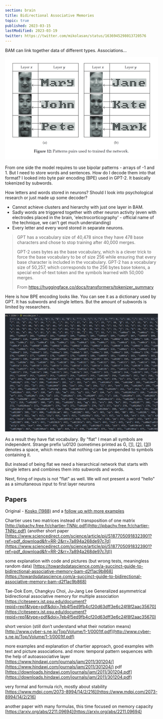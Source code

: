 ```yaml
---
section: brain
title: Bidirectional Associative Memories
topic: true
published: 2023-03-15
lastModified: 2023-03-19
twitter: https://twitter.com/mikolasan/status/1636945298013720576
---
```



BAM can link together data of different types. Associations...

![Patterns pairs](./bam-picture-text-pairs.png)

From one side the model requires to use bipolar patterns - arrays of -1 and 1. But I need to store words and sentences. How do I decode them into that format? I looked into byte pair encoding (BPE) used in GPT-2. It basically tokenized by subwords.

How letters and words stored in neurons? Should I look into psychological research or just made up some decoder?

- Cannot achieve clusters and hierarchy with just one layer in BAM. 
- Sadly words are triggered together with other neuron activity (even with electrodes placed in the brain, 'electrocorticography' - official name of the technique, we can't get much understanding)
- Every letter and every word stored in separate neurons.

> GPT has a vocabulary size of 40,478 since they have 478 base characters and chose to stop training after 40,000 merges.
>
> GPT-2 uses bytes as the base vocabulary, which is a clever trick to force the base vocabulary to be of size 256 while ensuring that every base character is included in the vocabulary. GPT-2 has a vocabulary size of 50,257, which corresponds to the 256 bytes base tokens, a special end-of-text token and the symbols learned with 50,000 merges.
>
> From https://huggingface.co/docs/transformers/tokenizer_summary

Here is how BPE encoding looks like. You can see it as a dictionary used by GPT. It has subwords and single letters. But the amount of subwords is limited by researchers.

![BPE encoding](./bpe-encoding-gpt-2.png)

As a result they have flat vocabulary. By "flat" I mean all symbols are independent. Strange prefix \u0120 (sometimes printed as Ġ, \[[1](https://github.com/huggingface/transformers/issues/3867)], \[[2](https://github.com/pytorch/fairseq/issues/1716)], \[[3](https://github.com/openai/gpt-2/issues/80)]) denotes a space, which means that nothing can be prepended to symbols containing it.

But instead of being flat we need a hierarchical network that starts with single letters and combines them into subwords and words.

Next, firing of inputs is not "flat" as well. We will not present a word "hello" as a simultaneous input to first layer neurons

## Papers

Original - [Kosko (1988)](https://sipi.usc.edu/~kosko/BAM.pdf) and a [follow up with more examples](https://sipi.usc.edu/~kosko/ABAM.pdf)

Chartier uses two matrices instead of transposition of one matrix [http://jpbachy.free.fr/chartier-TNNc.pdf](http://jpbachy.free.fr/chartier-TNNc.pdf) (another short paper [https://www.sciencedirect.com/science/article/pii/S1877050918323901?ref=pdf_download&fr=RR-2&rr=7a894a268de97c7d](https://www.sciencedirect.com/science/article/pii/S1877050918323901?ref=pdf_download&fr=RR-2&rr=7a894a268de97c7d))

some explanation with code and pictures (but wrong tests, meaningless random data) [https://towardsdatascience.com/a-succinct-guide-to-bidirectional-associative-memory-bam-d2f1ac9b868](https://towardsdatascience.com/a-succinct-guide-to-bidirectional-associative-memory-bam-d2f1ac9b868)

Tae-Dok Eom, Changkyu Choi, Ju-Jang Lee Generalized asymmetrical bidirectional associative memory for multiple association [https://citeseerx.ist.psu.edu/document?repid=rep1&type=pdf&doi=7eb4f5ed9fb4cf20d63dff3e6c24f8f2aac35670](https://citeseerx.ist.psu.edu/document?repid=rep1&type=pdf&doi=7eb4f5ed9fb4cf20d63dff3e6c24f8f2aac35670)

short version (still don’t understand what their notation means) [http://www.cyber-s.ne.jp/Top/Volume/1-1/0001tf.pdf](http://www.cyber-s.ne.jp/Top/Volume/1-1/0001tf.pdf)

more examples and explanation of chartier approach, good examples with text and picture associations. and more: temporal pattern sequences with the help of autoassociative layer [https://www.hindawi.com/journals/jam/2011/301204/](https://www.hindawi.com/journals/jam/2011/301204/) pdf  [https://downloads.hindawi.com/journals/jam/2011/301204.pdf](https://downloads.hindawi.com/journals/jam/2011/301204.pdf)

very formal and formula rich, mostly about stability [https://www.mdpi.com/2073-8994/14/2/216](https://www.mdpi.com/2073-8994/14/2/216)

another paper with many formulas, this time focused on memory capacity [https://arxiv.org/abs/2211.09694](https://arxiv.org/abs/2211.09694)


